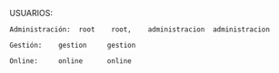 USUARIOS:

    Administración:  root    root,    administracion  administracion
    
    Gestión:    gestion     gestion
    
    Online:     online      online